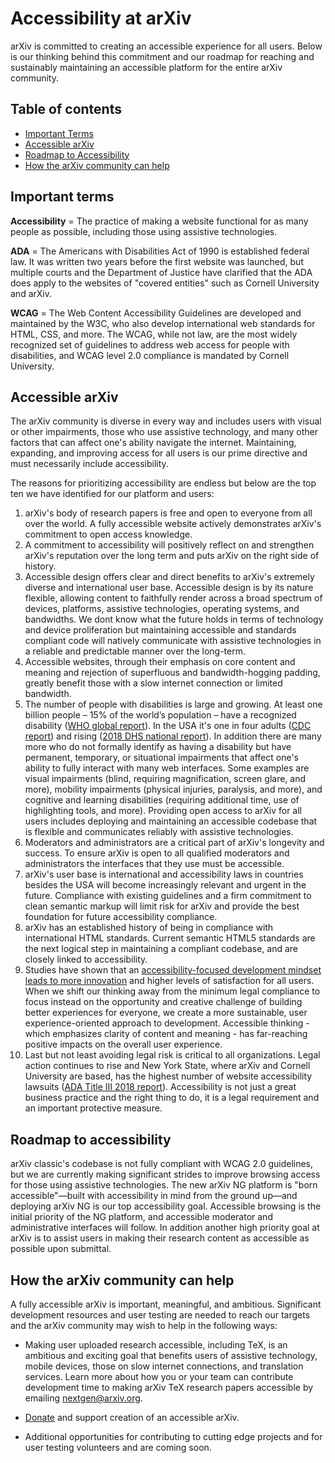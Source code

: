 Accessibility at arXiv
======================

arXiv is committed to creating an accessible experience for all users. Below is our thinking behind this commitment and our roadmap for reaching and sustainably maintaining an accessible platform for the entire arXiv community.

## Table of contents

- [Important Terms](#terms)
- [Accessible arXiv](#business-case)
- [Roadmap to Accessibility](#roadmap)
- [How the arXiv community can help](#help)

<span id="terms"></span>
## Important terms

**Accessibility** = The practice of making a website functional for as many people as possible, including those using assistive technologies.

**ADA** = The Americans with Disabilities Act of 1990 is established federal law. It was written two years before the first website was launched, but multiple courts and the Department of Justice have clarified that the ADA does apply to the websites of &quot;covered entities&quot; such as Cornell University and arXiv.

**WCAG** = The Web Content Accessibility Guidelines are developed and maintained by the W3C, who also develop international web standards for HTML, CSS, and more. The WCAG, while not law, are the most widely recognized set of guidelines to address web access for people with disabilities, and WCAG level 2.0 compliance is mandated by Cornell University.

<span id="business-case"></span>
## Accessible arXiv

The arXiv community is diverse in every way and includes users with visual or other impairments, those who use assistive technology, and many other factors that can affect one's ability navigate the internet. Maintaining, expanding, and improving access for all users is our prime directive and must necessarily include accessibility.

The reasons for prioritizing accessibility are endless but below are the top ten we have identified for our platform and users:

1. arXiv's body of research papers is free and open to everyone from all over the world. A fully accessible website actively demonstrates arXiv's commitment to open access knowledge. </li><li>A commitment to accessibility will positively reflect on and strengthen arXiv's reputation over the long term and puts arXiv on the right side of history.
2. Accessible design offers clear and direct benefits to arXiv's extremely diverse and international user base. Accessible design is by its nature flexible, allowing content to faithfully render across a broad spectrum of devices, platforms, assistive technologies, operating systems, and bandwidths. We dont know what the future holds in terms of technology and device proliferation but maintaining accessible and standards compliant code will natively communicate with assistive technologies in a reliable and predictable manner over the long-term.
3. Accessible websites, through their emphasis on core content and meaning and rejection of superfluous and bandwidth-hogging padding, greatly benefit those with a slow internet connection or limited bandwidth.
4. The number of people with disabilities is large and growing. At least one billion people – 15% of the world’s population – have a recognized disability ([WHO global report](https://apps.who.int/iris/bitstream/handle/10665/44575/9789240685215_eng.pdf)). In the USA it's one in four adults ([CDC report](https://www.cdc.gov/media/releases/2018/p0816-disability.html)) and rising ([2018 DHS national report](https://disabilitycompendium.org/sites/default/files/user-uploads/2018_Compendium_Accessible_AbobeReaderFriendly.pdf)). In addition there are many more who do not formally identify as having a disability but have permanent, temporary, or situational impairments that affect one's ability to fully interact with many web interfaces. Some examples are visual impairments (blind, requiring magnification, screen glare, and more), mobility impairments (physical injuries, paralysis, and more), and cognitive and learning disabilities (requiring additional time, use of highlighting tools, and more). Providing open access to arXiv for all users includes deploying and maintaining an accessible codebase that is flexible and communicates reliably with assistive technologies.
5. Moderators and administrators are a critical part of arXiv's longevity and success. To ensure arXiv is open to all qualified moderators and administrators the interfaces that they use must be accessible.
6. arXiv's user base is international and accessibility laws in countries besides the USA will become increasingly relevant and urgent in the future. Compliance with existing guidelines and a firm commitment to clean semantic markup will limit risk for arXiv and provide the best foundation for future accessibility compliance.
7. arXiv has an established history of being in compliance with international HTML standards. Current semantic HTML5 standards are the next logical step in maintaining a compliant codebase, and are closely linked to accessibility.
8. Studies have shown that an [accessibility-focused development mindset leads to more innovation](https://habengirma.com/2017/09/13/people-with-disabilities-drive-innovation/) and higher levels of satisfaction for all users. When we shift our thinking away from the minimum legal compliance to focus instead on the opportunity and creative challenge of building better experiences for everyone, we create a more sustainable, user experience-oriented approach to development. Accessible thinking - which emphasizes clarity of content and meaning - has far-reaching positive impacts on the overall user experience.
9. Last but not least avoiding legal risk is critical to all organizations. Legal action continues to rise and New York State, where arXiv and Cornell University are based, has the highest number of website accessibility lawsuits ([ADA Title III 2018 report](https://www.adatitleiii.com/2019/01/number-of-federal-website-accessibility-lawsuits-nearly-triple-exceeding-2250-in-2018/)). Accessibility is not just a great business practice and the right thing to do, it is a legal requirement and an important protective measure.

<span id="roadmap"></span>
## Roadmap to accessibility

arXiv classic's codebase is not fully compliant with WCAG 2.0 guidelines, but we are currently making significant strides to improve browsing access for those using assistive technologies. The new arXiv NG platform is "born accessible"&mdash;built with accessibility in mind from the ground up&mdash;and deploying arXiv NG is our top accessibility goal. Accessible browsing is the initial priority of the NG platform, and accessible moderator and administrative interfaces will follow. </span>In addition another high priority goal at arXiv is to assist users in making their research content as accessible as possible upon submittal.

<span id="help"></span>
## How the arXiv community can help

A fully accessible arXiv is important, meaningful, and ambitious. Significant development resources and user testing are needed to reach our targets and the arXiv community may wish to help in the following ways:

- Making user uploaded research accessible, including TeX, is an ambitious and exciting goal that benefits users of assistive technology, mobile devices, those on slow internet connections, and translation services. Learn more about how you or your team can contribute development time to making arXiv TeX research papers accessible by emailing <nextgen@arxiv.org>.

- [Donate](https://arxiv.org/about/give) and support creation of an accessible arXiv.
- Additional opportunities for contributing to cutting edge projects and for user testing volunteers and are coming soon.
